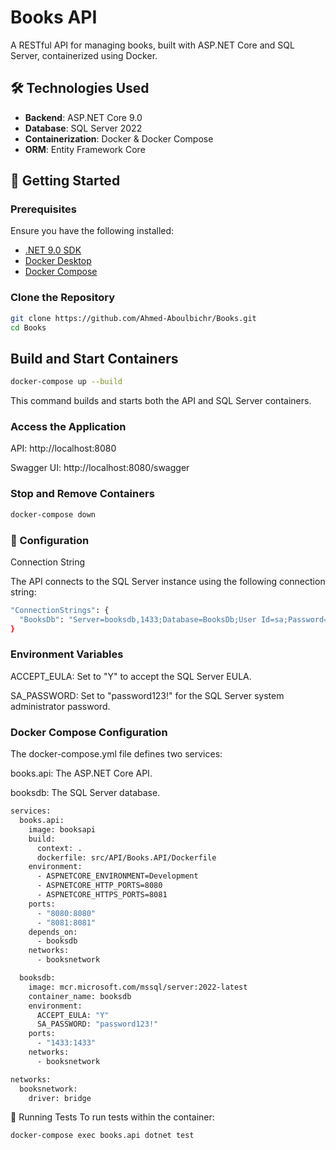 # Books API

A RESTful API for managing books, built with ASP.NET Core and SQL Server, containerized using Docker.

## 🛠️ Technologies Used

- **Backend**: ASP.NET Core 9.0
- **Database**: SQL Server 2022
- **Containerization**: Docker & Docker Compose
- **ORM**: Entity Framework Core

## 🚀 Getting Started

### Prerequisites

Ensure you have the following installed:

- [.NET 9.0 SDK](https://dotnet.microsoft.com/en-us/download/dotnet/9.0)
- [Docker Desktop](https://www.docker.com/products/docker-desktop)
- [Docker Compose](https://docs.docker.com/compose/install/)

### Clone the Repository

```bash
git clone https://github.com/Ahmed-Aboulbichr/Books.git
cd Books
```

## Build and Start Containers
```bash
docker-compose up --build
```

This command builds and starts both the API and SQL Server containers.

### Access the Application
API: http://localhost:8080

Swagger UI: http://localhost:8080/swagger

### Stop and Remove Containers
```bash
docker-compose down
```
### 🔧 Configuration
Connection String

The API connects to the SQL Server instance using the following connection string:

```bash
"ConnectionStrings": {
  "BooksDb": "Server=booksdb,1433;Database=BooksDb;User Id=sa;Password=password123!;TrustServerCertificate=true"
}
```

### Environment Variables
ACCEPT_EULA: Set to "Y" to accept the SQL Server EULA.

SA_PASSWORD: Set to "password123!" for the SQL Server system administrator password.

### Docker Compose Configuration
The docker-compose.yml file defines two services:

books.api: The ASP.NET Core API.

booksdb: The SQL Server database.

```bash
services:
  books.api:
    image: booksapi
    build:
      context: .
      dockerfile: src/API/Books.API/Dockerfile
    environment:
      - ASPNETCORE_ENVIRONMENT=Development
      - ASPNETCORE_HTTP_PORTS=8080
      - ASPNETCORE_HTTPS_PORTS=8081
    ports:
      - "8080:8080"
      - "8081:8081"
    depends_on:
      - booksdb
    networks:
      - booksnetwork

  booksdb:
    image: mcr.microsoft.com/mssql/server:2022-latest
    container_name: booksdb
    environment:
      ACCEPT_EULA: "Y"
      SA_PASSWORD: "password123!"
    ports:
      - "1433:1433"
    networks:
      - booksnetwork

networks:
  booksnetwork:
    driver: bridge

```

🧪 Running Tests
To run tests within the container:

```bash
docker-compose exec books.api dotnet test
```
